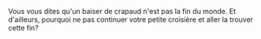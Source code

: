 Vous vous dites qu'un baiser de crapaud n'est pas la fin du monde.
Et d'ailleurs, pourquoi ne pas continuer votre petite croisière et aller la trouver cette fin?